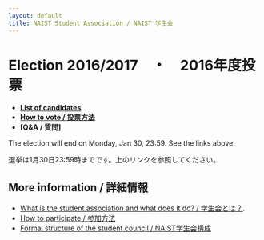 ```yaml
---
layout: default
title: NAIST Student Association / NAIST 学生会
---
```


# [](#timeline)Election 2016/2017　・　2016年度投票

* **[List of candidates](election2016/candidates)**
* **[How to vote / 投票方法](voting)**
* **[Q&A / 質問]**

The election will end on Monday, Jan 30, 23:59. See the links above.

選挙は1月30日23:59時までです。上のリンクを参照してください。

## [](#links)More information / 詳細情報

* [What is the student association and what does it do? / 学生会とは？](introduction).
* [How to participate / 参加方法](participate)
* [Formal structure of the student council / NAIST学生会構成](structure)
